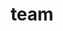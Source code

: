 ---
layout: profiles
permalink: /team/
title: team
description: If you want to go fast, go alone; if you want to go far, go together.
nav: true
nav_order: 2

profiles:
  # if you want to include more than one profile, just replicate the following block
  # and create one content file for each profile inside _pages/
  - align: left
    image: pic_zhangl.png
    content: about_zhangl.md
    image_circular: false # crops the image to make it circular
    more_info: >


  - align: left
    image: pic_chenh.jpeg
    content: about_chenh.md
    image_circular: false # crops the image to make it circular
    more_info: >
    

  - align: left
    image: pic_fanr.jpg
    content: about_fanr.md
    image_circular: false # crops the image to make it circular
    more_info: >


  - align: left
    image: pic_tbd.jpeg
    content: about_tbd.md
    image_circular: false # crops the image to make it circular
    more_info: >
---